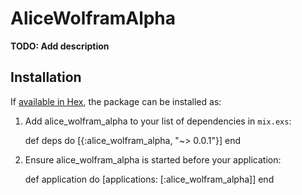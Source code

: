 # AliceWolframAlpha

**TODO: Add description**

## Installation

If [available in Hex](https://hex.pm/docs/publish), the package can be installed as:

  1. Add alice_wolfram_alpha to your list of dependencies in `mix.exs`:

        def deps do
          [{:alice_wolfram_alpha, "~> 0.0.1"}]
        end

  2. Ensure alice_wolfram_alpha is started before your application:

        def application do
          [applications: [:alice_wolfram_alpha]]
        end

